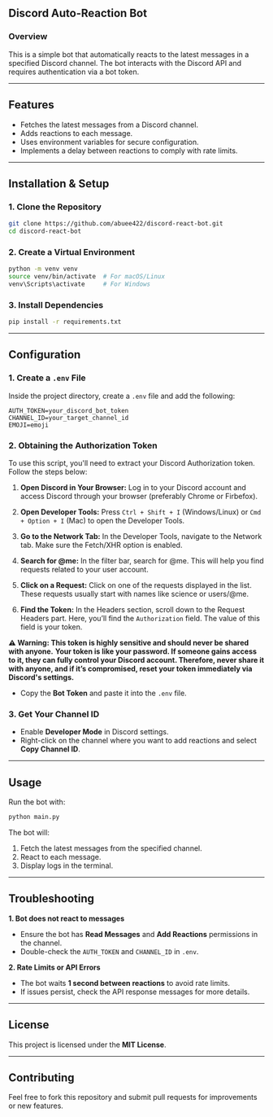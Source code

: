 ## Discord Auto-Reaction Bot

### Overview
This is a simple bot that automatically reacts to the latest messages in a specified Discord channel. The bot interacts with the Discord API and requires authentication via a bot token.

---

## Features
- Fetches the latest messages from a Discord channel.
- Adds reactions to each message.
- Uses environment variables for secure configuration.
- Implements a delay between reactions to comply with rate limits.

---

## Installation & Setup

### 1. Clone the Repository
```bash
git clone https://github.com/abuee422/discord-react-bot.git
cd discord-react-bot
```

### 2. Create a Virtual Environment
```bash
python -m venv venv
source venv/bin/activate  # For macOS/Linux
venv\Scripts\activate     # For Windows
```

### 3. Install Dependencies
```bash
pip install -r requirements.txt
```

---

## Configuration

### 1. Create a `.env` File
Inside the project directory, create a `.env` file and add the following:
```
AUTH_TOKEN=your_discord_bot_token
CHANNEL_ID=your_target_channel_id
EMOJI=emoji
```

### 2. Obtaining the Authorization Token
To use this script, you'll need to extract your Discord Authorization token. Follow the steps below:

1. **Open Discord in Your Browser:**
Log in to your Discord account and access Discord through your browser (preferably Chrome or Firbefox).

2. **Open Developer Tools:**
Press `Ctrl + Shift + I` (Windows/Linux) or `Cmd + Option + I` (Mac) to open the Developer Tools.

3. **Go to the Network Tab:**
In the Developer Tools, navigate to the Network tab. Make sure the Fetch/XHR option is enabled.

4. **Search for @me:**
In the filter bar, search for @me. This will help you find requests related to your user account.

5. **Click on a Request:**
Click on one of the requests displayed in the list. These requests usually start with names like science or users/@me.

6. **Find the Token:**
In the Headers section, scroll down to the Request Headers part. Here, you’ll find the `Authorization` field. The value of this field is your token.

**⚠️ Warning: This token is highly sensitive and should never be shared with anyone.**
**Your token is like your password. If someone gains access to it, they can fully control your Discord account. Therefore, never share it with anyone, and if it’s compromised, reset your token immediately via Discord's settings.**
- Copy the **Bot Token** and paste it into the `.env` file.

### 3. Get Your Channel ID
- Enable **Developer Mode** in Discord settings.
- Right-click on the channel where you want to add reactions and select **Copy Channel ID**.

---

## Usage
Run the bot with:
```bash
python main.py
```

The bot will:
1. Fetch the latest messages from the specified channel.
2. React to each message.
3. Display logs in the terminal.

---

## Troubleshooting

**1. Bot does not react to messages**
- Ensure the bot has **Read Messages** and **Add Reactions** permissions in the channel.
- Double-check the `AUTH_TOKEN` and `CHANNEL_ID` in `.env`.

**2. Rate Limits or API Errors**
- The bot waits **1 second between reactions** to avoid rate limits.
- If issues persist, check the API response messages for more details.

---

## License
This project is licensed under the **MIT License**.

---

## Contributing
Feel free to fork this repository and submit pull requests for improvements or new features.

